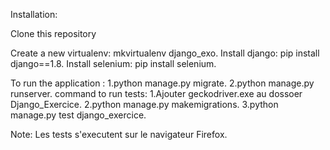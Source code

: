 Installation:

Clone this repository

Create a new virtualenv: mkvirtualenv django_exo.
Install django: pip install django==1.8.
Install selenium: pip install selenium.

To run the application : 
  1.python manage.py migrate.
  2.python manage.py runserver.
command to run tests:
  1.Ajouter geckodriver.exe au dossoer Django_Exercice.
  2.python manage.py makemigrations.
  3.python manage.py test django_exercice.

Note:
  Les tests s'executent sur le navigateur Firefox.
